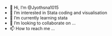 - 👋 Hi, I’m @Jyothsna1015
- 👀 I’m interested in Stata coding and visualisation
- 🌱 I’m currently learning stata
- 💞️ I’m looking to collaborate on ...
- 📫 How to reach me ...

<!---
Jyothsna1015/Jyothsna1015 is a ✨ special ✨ repository because its `README.md` (this file) appears on your GitHub profile.
You can click the Preview link to take a look at your changes.
--->
